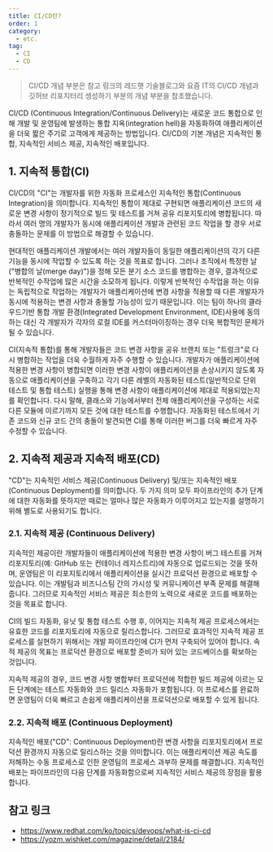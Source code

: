 ```yaml
---
title: CI/CD란?
order: 1
category:
  - etc.
tag:
  - CI
  - CD
---
```


> CI/CD 개념 부분은 참고 링크의 레드햇 기술블로그와 요즘 IT의 CI/CD 개념과 깃허브 리포지터리 생성하기 부분의 개념 부분을 참조했습니다.

CI/CD (Continuous Integration/Continuous Delivery)는 새로운 코드 통합으로 인해 개발 및 운영팀에 발생하는
통합 지옥(integration hell)을 자동화하여 애플리케이션을 더욱 짧은 주기로 고객에게 제공하는 방법입니다.
CI/CD의 기본 개념은 지속적인 통합, 지속적인 서비스 제공, 지속적인 배포입니다.

## 1. 지속적 통합(CI)

CI/CD의 "CI"는 개발자를 위한 자동화 프로세스인 지속적인 통합(Continuous Integration)을 의미합니다.
지속적인 통합이 제대로 구현되면 애플리케이션 코드의 새로운 변경 사항이 정기적으로 빌드 및 테스트를 거쳐 공유 리포지토리에 병합됩니다.
따라서 여러 명의 개발자가 동시에 애플리케이션 개발과 관련된 코드 작업을 할 경우 서로 충돌하는 문제를 이 방법으로 해결할 수 있습니다.

현대적인 애플리케이션 개발에서는 여러 개발자들이 동일한 애플리케이션의 각기 다른 기능을 동시에 작업할 수 있도록 하는 것을 목표로 합니다.
그러나 조직에서 특정한 날("병합의 날(merge day)")을 정해 모든 분기 소스 코드를 병합하는 경우,
결과적으로 반복적인 수작업에 많은 시간을 소모하게 됩니다.
이렇게 반복적인 수작업을 하는 이유는 독립적으로 작업하는 개발자가 애플리케이션에 변경 사항을 적용할 때
다른 개발자가 동시에 적용하는 변경 사항과 충돌할 가능성이 있기 때문입니다.
이는 팀이 하나의 클라우드기반 통합 개발 환경(Integrated Development Environment, IDE)사용에 동의하는 대신
각 개발자가 각자의 로컬 IDE를 커스터마이징하는 경우 더욱 복합적인 문제가 될 수 있습니다.

CI(지속적 통합)를 통해 개발자들은 코드 변경 사항을 공유 브랜치 또는 "트렁크"로 다시 병합하는 작업을 더욱 수월하게 자주 수행할 수 있습니다.
개발자가 애플리케이션에 적용한 변경 사항이 병합되면 이러한 변경 사항이 애플리케이션을 손상시키지 않도록 자동으로 애플리케이션을 구축하고
각기 다른 레벨의 자동화된 테스트(일반적으로 단위 테스트 및 통합 테스트) 실행을 통해 변경 사항이 애플리케이션에 제대로 적용되었는지를 확인합니다.
다시 말해, 클래스와 기능에서부터 전체 애플리케이션을 구성하는 서로 다른 모듈에 이르기까지 모든 것에 대한 테스트를 수행합니다.
자동화된 테스트에서 기존 코드와 신규 코드 간의 충돌이 발견되면 CI를 통해 이러한 버그를 더욱 빠르게 자주 수정할 수 있습니다.

## 2. 지속적 제공과 지속적 배포(CD)

"CD"는 지속적인 서비스 제공(Continuous Delivery) 및/또는 지속적인 배포(Continuous Deployment)를 의미합니다.
두 가지 의미 모두 파이프라인의 추가 단계에 대한 자동화를 뜻하지만
때로는 얼마나 많은 자동화가 이루어지고 있는지를 설명하기 위해 별도로 사용되기도 합니다.

### 2.1. 지속적 제공 (Continuous Delivery)

지속적인 제공이란 개발자들이 애플리케이션에 적용한 변경 사항이 버그 테스트를 거쳐
리포지토리(예: GitHub 또는 컨테이너 레지스트리)에 자동으로 업로드되는 것을 뜻하며,
운영팀은 이 리포지토리에서 애플리케이션을 실시간 프로덕션 환경으로 배포할 수 있습니다.
이는 개발팀과 비즈니스팀 간의 가시성 및 커뮤니케이션 부족 문제를 해결해 줍니다.
그러므로 지속적인 서비스 제공은 최소한의 노력으로 새로운 코드를 배포하는 것을 목표로 합니다.

CI의 빌드 자동화, 유닛 및 통합 테스트 수행 후, 이어지는 지속적 제공 프로세스에서는 유효한 코드를 리포지토리에 자동으로 릴리스합니다.
그러므로 효과적인 지속적 제공 프로세스를 실현하기 위해서는 개발 파이프라인에 CI가 먼저 구축되어 있어야 합니다.
속적 제공의 목표는 프로덕션 환경으로 배포할 준비가 되어 있는 코드베이스를 확보하는 것입니다.

지속적 제공의 경우, 코드 변경 사항 병합부터 프로덕션에 적합한 빌드 제공에 이르는 모든 단계에는 테스트 자동화와 코드 릴리스 자동화가 포함됩니다.
이 프로세스를 완료하면 운영팀이 더욱 빠르고 손쉽게 애플리케이션을 프로덕션으로 배포할 수 있게 됩니다.

### 2.2. 지속적 배포 (Continuous Deployment)

지속적인 배포("CD": Continuous Deployment)란 변경 사항을 리포지토리에서 프로덕션 환경까지 자동으로 릴리스하는 것을 의미합니다.
이는 애플리케이션 제공 속도를 저해하는 수동 프로세스로 인한 운영팀의 프로세스 과부하 문제를 해결합니다.
지속적인 배포는 파이프라인의 다음 단계를 자동화함으로써 지속적인 서비스 제공의 장점을 활용합니다.

## 참고 링크

- <https://www.redhat.com/ko/topics/devops/what-is-ci-cd>
- <https://yozm.wishket.com/magazine/detail/2184/>
